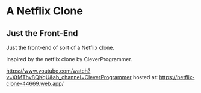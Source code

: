 # A Netflix Clone
## Just the Front-End

Just the front-end of sort of a Netflix clone.

Inspired by the netflix clone by CleverProgrammer.

https://www.youtube.com/watch?v=XtMThy8QKqU&ab_channel=CleverProgrammer
hosted at: https://netflix-clone-44669.web.app/